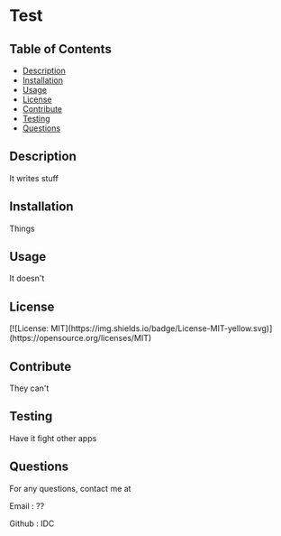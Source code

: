 # Test
  
  ## Table of Contents
  * [Description](#description)
  * [Installation](#installation)
  * [Usage](#usage)
  * [License](#license)
  * [Contribute](#contribute)
  * [Testing](#testing)
  * [Questions](#questions)
    
  ## Description
  <p> It writes stuff </p>
  
  ## Installation
  <p> Things </p>

  ## Usage
  <p> It doesn't </p>

  ## License
  <p> [![License: MIT](https://img.shields.io/badge/License-MIT-yellow.svg)](https://opensource.org/licenses/MIT) </p>
  
  ## Contribute
  <p> They can't </p>

  ## Testing
  <p> Have it fight other apps </p>

  ## Questions
  <p> For any questions, contact me at </p>
  <p> Email : ?? </p>
  <p> Github : IDC </p>

